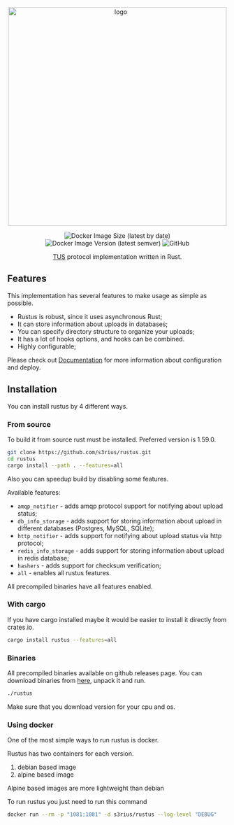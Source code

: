 <div align="center">
    <img src="./imgs/logo_horizontal.svg" alt="logo" width="500">
    <div>
        <p></p>
        <img alt="Docker Image Size (latest by date)" src="https://img.shields.io/docker/image-size/s3rius/rustus?sort=date&style=for-the-badge">
        <img alt="Docker Image Version (latest semver)" src="https://img.shields.io/docker/v/s3rius/rustus?style=for-the-badge">
        <img alt="GitHub" src="https://img.shields.io/github/license/s3rius/rustus?style=for-the-badge">
    </div>
    <p><a href="https://tus.io/">TUS</a> protocol implementation written in Rust.</p>
</div>

## Features

This implementation has several features to make usage as simple as possible.

* Rustus is robust, since it uses asynchronous Rust;
* It can store information about uploads in databases;
* You can specify directory structure to organize your uploads;
* It has a lot of hooks options, and hooks can be combined.
* Highly configurable;

Please check out [Documentation](https://s3rius.github.io/rustus/) for more information about configuration and deploy.

## Installation

You can install rustus by 4 different ways.

### From source

To build it from source rust must be installed.
Preferred version is 1.59.0.

```bash
git clone https://github.com/s3rius/rustus.git
cd rustus
cargo install --path . --features=all
```
Also you can speedup build by disabling some features.

Available features:

* `amqp_notifier` - adds amqp protocol support for notifying about upload status;
* `db_info_storage` - adds support for storing information about upload in different databases (Postgres, MySQL, SQLite);
* `http_notifier` - adds support for notifying about upload status via http protocol;
* `redis_info_storage` - adds support for storing information about upload in redis database;
* `hashers` - adds support for checksum verification;
* `all` - enables all rustus features.

All precompiled binaries have all features enabled.

### With cargo

If you have cargo installed maybe it would be easier to
install it directly from crates.io.

```bash
cargo install rustus --features=all
```

### Binaries

All precompiled binaries available on github releases page.
You can download binaries from [here](https://github.com/s3rius/rustus/releases), unpack it and run.

```bash
./rustus
```

Make sure that you download version for your cpu and os.

### Using docker

One of the most simple ways to run rustus is docker.

Rustus has two containers for each version.
1. debian based image
2. alpine based image

Alpine based images are more lightweight than debian

To run rustus you just need to run this command

```bash
docker run --rm -p "1081:1081" -d s3rius/rustus --log-level "DEBUG"
```